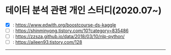 # 데이터 분석 관련 개인 스터디(2020.07~)

 - [x] : https://www.edwith.org/boostcourse-ds-kaggle <br>
 - [ ] : https://shinminyong.tistory.com/10?category=835486<br>
 - [ ] : https://zzsza.github.io/data/2018/03/10/nlp-python/<br>
 - [ ] : https://aileen93.tistory.com/128

--------------------
